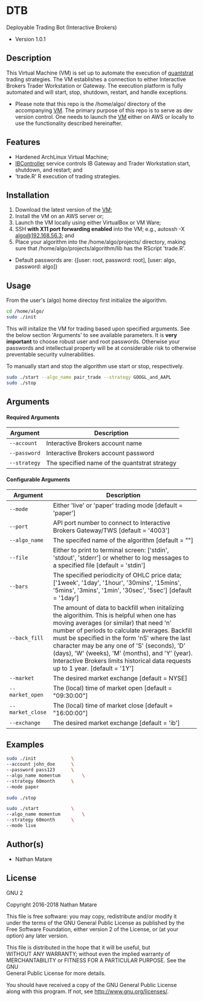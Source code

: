# DTB
Deployable Trading Bot (Interactive Brokers)

* Version 1.0.1

## Description
This Virtual Machine (VM) is set up to automate the execution of [quantstrat](https://github.com/braverock/quantstrat) trading strategies. The VM establishes a connection to either Interactive Brokers Trader Workstation or Gateway. The execution platform is fully automated and will start, stop, shutdown, restart, and handle exceptions. 

* Please note that this repo is the /home/algo/ directory of the accompanying [VM](https://www.dropbox.com/sh/3peps1nd1s79eds/AAAUr1GwEf0_FGJK9Dz7x1r7a?dl=0). The primary purpose of this repo is to serve as dev version control. One needs to launch the [VM](https://www.dropbox.com/sh/3peps1nd1s79eds/AAAUr1GwEf0_FGJK9Dz7x1r7a?dl=0) either on AWS or locally to use the functionality described hereinafter.

## Features
  - Hardened ArchLinux Virtual Machine;
  - [IBController](https://github.com/ib-controller/ib-controller) service controls IB Gateway and Trader Workstation start, shutdown, and restart; and
  - 'trade.R' R execution of trading strategies.

## Installation
1.  Download the latest version of the [VM](https://www.dropbox.com/sh/3peps1nd1s79eds/AAAUr1GwEf0_FGJK9Dz7x1r7a?dl=0);
2. 	Install the VM on an AWS server or;
3. 	Launch the VM locally using either VirtualBox or VM Ware;
4.	SSH **with X11 port forwarding enabled** into the VM; e.g., autossh -X algo@192.168.56.3; and
5.  Place your algorithm into the /home/algo/projects/ directory, making sure that
	/home/algo/projects/algorithm/lib has the RScript 'trade.R'.

* Default passwords are: {[user: root, password: root], [user: algo, password: algo]}

## Usage
From the user's (algo) home directoy first initialize the algorithm. 
```sh
cd /home/algo/
sudo ./init
```
This will initalize the VM for trading based upon specified arguments. See the below section 'Arguments' to see available parameters. It is **very important** to choose robust user and root passwords. Otherwise your passwords and intellectual property will be at considerable risk to otherwise preventable security vulnerabilities.

To manually start and stop the algorithm use start or stop, respectively.
```sh
sudo ./start --algo_name pair_trade --strategy GOOGL_and_AAPL
sudo ./stop
```

## Arguments
#### Required Arguments
| Argument | Description
| ---------------------------- | ------------------------------------------- |
| `--account`       | Interactive Brokers account name 						 |
| `--password`      | Interactive Brokers account password 				 	 |
| `--strategy`      | The specified name of the quantstrat strategy 		 |

#### Configurable Arguments
| Argument | Description
| ---------------------------- | ------------------------------------------  |
| `--mode`          | Either 'live' or 'paper' trading mode [default = 'paper']				 |
| `--port`          | API port number to connect to Interactive Brokers Gateway/TWS [default = '4003'] |
| `--algo_name`     | The specifed name of the algorithm [default = ""] |
| `--file`          | Either to print to terminal screen: ['stdin', 'stdout', 'stderr'] or whether to log messages to a specified file [default = 'stdin']|
| `--bars`          | The specified periodicity of OHLC price data; ['1week', '1day', '1hour', '30mins', '15mins', '5mins', '3mins', '1min', '30sec', '5sec']  [default = '1day']|
| `--back_fill`     | The amount of data to backfill when initalizing the algorithim. This is helpful when one has moving averages (or similar) that need 'n' number of periods to calculate averages. Backfill must be specified in the form 'nS' where the last character may be any one of 'S' (seconds), 'D' (days), 'W' (weeks), 'M' (months), and 'Y' (year). Interactive Brokers limits historical data requests up to 1 year. [default = '1Y']|
|`--market`         |The desired market exchange [default = NYSE]			|
|`--market_open`    |The (local) time of market open [default = "09:30:00"]		|
|`--market_close`   |The (local) time of market close [default = "16:00:00"]		|
|`--exchange`      	|The desired market exchange [default = 'ib']			|

## Examples
```sh
sudo ./init 			\
--account john_doe 		\
--password pass123 		\
--algo_name momentum 		\
--strategy 60month		\
--mode paper
```

```sh
sudo ./stop
```

```sh
sudo ./start 			\
--algo_name momentum 		\
--strategy 60month 		\
--mode live
```

Author(s)
----
* Nathan Matare 

License
----

GNU 2

Copyright 2016-2018 Nathan Matare 
  
This file is free software: you may copy, redistribute and/or modify it  
under the terms of the GNU General Public License as published by the  
Free Software Foundation, either version 2 of the License, or (at your  
option) any later version.  

This file is distributed in the hope that it will be useful, but  
WITHOUT ANY WARRANTY; without even the implied warranty of  
MERCHANTABILITY or FITNESS FOR A PARTICULAR PURPOSE.  See the GNU  
General Public License for more details.  

You should have received a copy of the GNU General Public License  
along with this program.  If not, see <http://www.gnu.org/licenses/>.

[//]: # (These are reference links used in the body of this note and get stripped out when the markdown processor does its job. There is no need to format nicely because it shouldn't be seen. Thanks SO - http://stackoverflow.com/questions/4823468/store-comments-in-markdown-syntax)

   [dill]: <https://github.com/joemccann/dillinger>
   [git-repo-url]: <https://github.com/joemccann/dillinger.git>
   [john gruber]: <http://daringfireball.net>
   [df1]: <http://daringfireball.net/projects/markdown/>
   [markdown-it]: <https://github.com/markdown-it/markdown-it>
   [Ace Editor]: <http://ace.ajax.org>
   [node.js]: <http://nodejs.org>
   [Twitter Bootstrap]: <http://twitter.github.com/bootstrap/>
   [jQuery]: <http://jquery.com>
   [@tjholowaychuk]: <http://twitter.com/tjholowaychuk>
   [express]: <http://expressjs.com>
   [AngularJS]: <http://angularjs.org>
   [Gulp]: <http://gulpjs.com>

   [PlDb]: <https://github.com/joemccann/dillinger/tree/master/plugins/dropbox/README.md>
   [PlGh]: <https://github.com/joemccann/dillinger/tree/master/plugins/github/README.md>
   [PlGd]: <https://github.com/joemccann/dillinger/tree/master/plugins/googledrive/README.md>
   [PlOd]: <https://github.com/joemccann/dillinger/tree/master/plugins/onedrive/README.md>
   [PlMe]: <https://github.com/joemccann/dillinger/tree/master/plugins/medium/README.md>
   [PlGa]: <https://github.com/RahulHP/dillinger/blob/master/plugins/googleanalytics/README.md>
